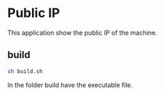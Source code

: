# Public IP

This application show the public IP of the machine. 

## build

```sh
sh build.sh 
```

In the folder build have the executable file. 
